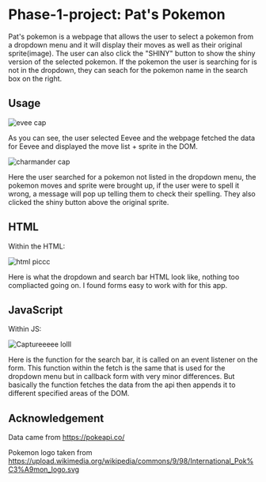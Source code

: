 
# Phase-1-project: Pat's Pokemon


Pat's pokemon is a webpage that allows the user to select a pokemon from a dropdown menu and it will display their moves as well as their original sprite(image). The user can also click the "SHINY" button to show the shiny version of the selected pokemon. If the pokemon the user is searching for is not in the dropdown, they can seach for the pokemon name in the search box on the right.



## Usage

![evee cap](https://user-images.githubusercontent.com/107088396/210707234-0f587432-bc8c-4fcc-a56c-6f38113cfb6b.PNG)


As you can see, the user selected Eevee and the webpage fetched the data for Eevee and displayed the move list + sprite in the DOM. 


![charmander cap](https://user-images.githubusercontent.com/107088396/210707505-a81d1bd3-b82f-48c6-a55f-5982002a7ede.PNG)

Here the user searched for a pokemon not listed in the dropdown menu, the pokemon moves and sprite were brought up, if the user were to spell it wrong, a message will pop up telling them to check their spelling. They also clicked the shiny button above the original sprite.


## HTML
Within the HTML:

![html piccc](https://user-images.githubusercontent.com/107088396/210708783-1e7492f0-4bb9-48b9-996c-a1ff0f974683.PNG)


Here is what the dropdown and search bar HTML look like, nothing too compliacted going on. I found forms easy to work with for this app.

## JavaScript
Within JS:

![Captureeeee lolll](https://user-images.githubusercontent.com/107088396/210709153-9c503a92-d615-4a82-8485-0dfcf75278ac.PNG)



Here is the function for the search bar, it is called on an event listener on the form. This function within the fetch is the same that is used for the dropdown menu but in callback form with very minor differences. But basically the function fetches the data from the api then appends it to different specified areas of the DOM.


## Acknowledgement
Data came from https://pokeapi.co/ 


Pokemon logo taken from https://upload.wikimedia.org/wikipedia/commons/9/98/International_Pok%C3%A9mon_logo.svg
